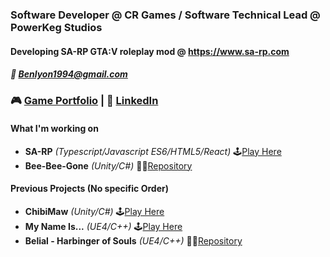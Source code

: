 ### Software Developer @ CR Games / Software Technical Lead @ PowerKeg Studios
#### Developing SA-RP GTA:V roleplay mod @ https://www.sa-rp.com

##### 💬 Benlyon1994@gmail.com
### 🎮 [Game Portfolio](https://karner.itch.io/) | 👔 [LinkedIn](https://www.linkedin.com/in/blyon94/) 

#### [](https://github.com/BKarner#self-learning)What I'm working on
- **SA-RP** *(Typescript/Javascript ES6/HTML5/React)* 🕹[Play Here](https://www.sa-rp.com)
- **Bee-Bee-Gone** *(Unity/C#)* 👨‍💻[Repository](https://github.com/BKarner/Bee-Bee-Gone)

#### [](https://github.com/BKarner#project-manifest)Previous Projects (No specific Order)
- **ChibiMaw** *(Unity/C#)* 🕹[Play Here](https://karner.itch.io/chibimaw)
- **My Name Is...** *(UE4/C++)* 🕹[Play Here](https://el-fideo-rubio.itch.io/my-name-is)
- **Belial - Harbinger of Souls** *(UE4/C++)* 👨‍💻[Repository](https://github.com/BKarner/Belial-Harbinger-of-Souls)
